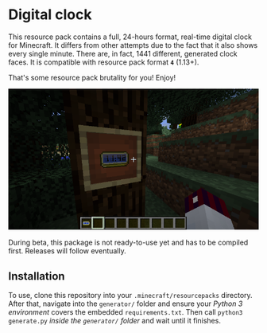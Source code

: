 Digital clock
=============

This resource pack contains a full, 24-hours format, real-time digital clock for Minecraft.
It differs from other attempts due to the fact that it also shows every single minute.
There are, in fact, 1441 different, generated clock faces.
It is compatible with resource pack format **`4`** (1.13+).

That's some resource pack brutality for you!
Enjoy!

![](docs/preview.png "Preview")

During beta, this package is not ready-to-use yet and has to be compiled first.
Releases will follow eventually.


Installation
------------

To use, clone this repository into your `.minecraft/resourcepacks` directory.
After that, navigate into the `generator/` folder and ensure your *Python 3 environment* covers the embedded `requirements.txt`.
Then call `python3 generate.py` *inside the `generator/` folder* and wait until it finishes.
